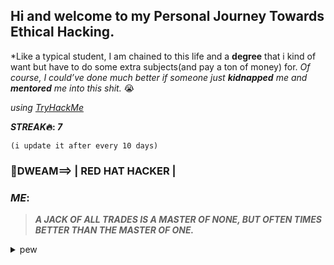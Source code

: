 ## Hi and welcome to my Personal Journey Towards Ethical Hacking.
*Like a typical student, I am chained to this life and a __degree__ that i kind of want but have to do some extra subjects(and pay a ton of money) for.
*Of course, I could’ve done much better if someone just __kidnapped__ me and __mentored__ me into this shit.* 😭

*using [TryHackMe](https://tryhackme.com)*

__*STREAK*🔥: *7*__ 

```(i update it after every 10 days)```  

### 🎯DWEAM==> | RED HAT HACKER |

### *ME*:
>__*A JACK OF ALL TRADES IS A MASTER OF NONE, BUT OFTEN TIMES BETTER THAN THE MASTER OF ONE.*__
<details>
  <summary>pew</summary>
  teach me haha lol :neutral_face: :flushed:
  
![Status](https://img.shields.io/badge/Status-Beginner-brown)  
</details>

